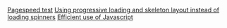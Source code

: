 [Pagespeed test](https://pagespeed.web.dev)
[Using progressive loading and skeleton layout instead of loading spinners](http://blog.iamsuleiman.com/stop-using-loading-spinner-theres-something-better/ )
[Efficient use of Javascript](https://dev.opera.com/articles/efficient-javascript)